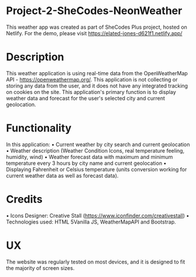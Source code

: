 # Project-2-SheCodes-NeonWeather

This weather app was created as part of SheCodes Plus project, hosted on Netlify.
For the demo, please visit https://elated-jones-d621f1.netlify.app/

# Description

This weather application is using real-time data from the OpenWeatherMap API - https://openweathermap.org/. This application is not collecting or storing any data from the user, and it does not have any integrated tracking on cookies on the site. This application's primary function is to display weather data and forecast for the user's selected city and current geolocation.

# Functionality

In this application:
• Current weather by city search and current geolocation
• Weather description (Weather Condition Icons, real temperature feeling, humidity, wind)
• Weather forecast data with maximum and minimum temperature every 3 hours by city name and current geolocation
• Displaying Fahrenheit or Celsius temperature (units conversion working for current weather data as well as forecast data).

# Credits

• Icons Designer: Creative Stall (https://www.iconfinder.com/creativestall)
• Technologies used: HTML 5Vanilla JS, WeatherMapAPI and Bootstrap.

# UX

The website was regularly tested on most devices, and it is designed to fit the majority of screen sizes.
